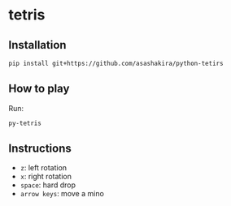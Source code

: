 # tetris

## Installation

```sh
pip install git+https://github.com/asashakira/python-tetirs
```

## How to play

Run:

```sh
py-tetris
```

## Instructions

- `z`: left rotation
- `x`: right rotation
- `space`: hard drop
- `arrow keys`: move a mino

